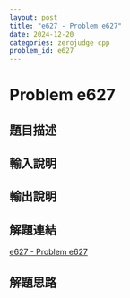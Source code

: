 ```yaml
---
layout: post
title: "e627 - Problem e627"
date: 2024-12-20
categories: zerojudge cpp
problem_id: e627
---
```


# Problem e627

## 題目描述



## 輸入說明



## 輸出說明



## 解題連結

[e627 - Problem e627](https://zerojudge.tw/ShowProblem?problemid=e627)

## 解題思路

